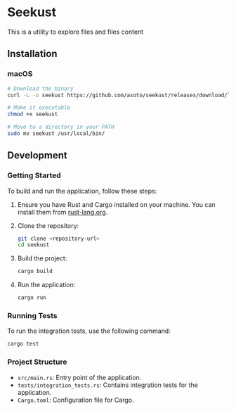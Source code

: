 # Seekust

This is a utility to explore files and files content

## Installation

### macOS

```bash
# Download the binary
curl -L -o seekust https://github.com/asoto/seekust/releases/download/latest/seekust-macos-amd64

# Make it executable
chmod +x seekust

# Move to a directory in your PATH
sudo mv seekust /usr/local/bin/
```

## Development

### Getting Started

To build and run the application, follow these steps:

1. Ensure you have Rust and Cargo installed on your machine. You can install them from [rust-lang.org](https://www.rust-lang.org/).

2. Clone the repository:

   ```bash
   git clone <repository-url>
   cd seekust
   ```

3. Build the project:

   ```bash
   cargo build
   ```

4. Run the application:

   ```bash
   cargo run
   ```

### Running Tests

To run the integration tests, use the following command:

```bash
cargo test
```

### Project Structure

- `src/main.rs`: Entry point of the application.
- `tests/integration_tests.rs`: Contains integration tests for the application.
- `Cargo.toml`: Configuration file for Cargo.
